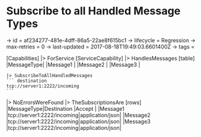 # Subscribe to all Handled Message Types

-> id = af234277-481e-4dff-86a5-22ae8f615bc1
-> lifecycle = Regression
-> max-retries = 0
-> last-updated = 2017-08-18T19:49:03.6601400Z
-> tags =

[Capabilities]
|> ForService
    [ServiceCapability]
    |> HandlesMessages
        [table]
        |MessageType|
        |Message1   |
        |Message2   |
        |Message3   |

    |> SubscribeToAllHandledMessages
    ``` destination
    tcp://server1:2222/incoming
    ```


|> NoErrorsWereFound
|> TheSubscriptionsAre
    [rows]
    |MessageType|Destination                   |Accept          |
    |Message1   |tcp://server1:2222/incoming|application/json|
    |Message2   |tcp://server1:2222/incoming|application/json|
    |Message3   |tcp://server1:2222/incoming|application/json|

~~~
